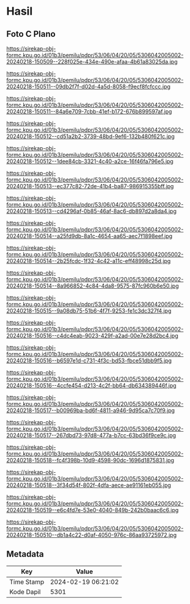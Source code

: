 # Hasil

## Foto C Plano

https://sirekap-obj-formc.kpu.go.id/01b3/pemilu/pdpr/53/06/04/20/05/5306042005002-20240218-150509--228f025e-434e-490e-afaa-4b61a83025da.jpg

https://sirekap-obj-formc.kpu.go.id/01b3/pemilu/pdpr/53/06/04/20/05/5306042005002-20240218-150511--09db2f7f-d02d-4a5d-8058-f9ecf8fcfccc.jpg

https://sirekap-obj-formc.kpu.go.id/01b3/pemilu/pdpr/53/06/04/20/05/5306042005002-20240218-150511--84a6e709-7cbb-41ef-b172-676b899597af.jpg

https://sirekap-obj-formc.kpu.go.id/01b3/pemilu/pdpr/53/06/04/20/05/5306042005002-20240218-150512--cd51a2b2-3739-48bd-9ef6-132b480f621c.jpg

https://sirekap-obj-formc.kpu.go.id/01b3/pemilu/pdpr/53/06/04/20/05/5306042005002-20240218-150512--1dee84cb-3321-4c40-a2ce-16f46fa796e5.jpg

https://sirekap-obj-formc.kpu.go.id/01b3/pemilu/pdpr/53/06/04/20/05/5306042005002-20240218-150513--ec377c82-72de-41b4-ba87-986915355bff.jpg

https://sirekap-obj-formc.kpu.go.id/01b3/pemilu/pdpr/53/06/04/20/05/5306042005002-20240218-150513--cd4296af-0b85-46af-8ac6-db897d2a8da4.jpg

https://sirekap-obj-formc.kpu.go.id/01b3/pemilu/pdpr/53/06/04/20/05/5306042005002-20240218-150514--a25fd9db-8a1c-4654-aa65-aec7f1898eef.jpg

https://sirekap-obj-formc.kpu.go.id/01b3/pemilu/pdpr/53/06/04/20/05/5306042005002-20240218-150514--2b25fcdc-1f32-4c42-a11c-eff48998c25d.jpg

https://sirekap-obj-formc.kpu.go.id/01b3/pemilu/pdpr/53/06/04/20/05/5306042005002-20240218-150514--8a966852-4c84-4da8-9575-87fc960b6e50.jpg

https://sirekap-obj-formc.kpu.go.id/01b3/pemilu/pdpr/53/06/04/20/05/5306042005002-20240218-150515--9a08db75-51b6-4f7f-9253-fe1c3dc327f4.jpg

https://sirekap-obj-formc.kpu.go.id/01b3/pemilu/pdpr/53/06/04/20/05/5306042005002-20240218-150516--c4dc4eab-9023-429f-a2ad-00e7e28d2bc4.jpg

https://sirekap-obj-formc.kpu.go.id/01b3/pemilu/pdpr/53/06/04/20/05/5306042005002-20240218-150516--b6597e1d-c731-4f3c-bd53-fbce51dbb9f5.jpg

https://sirekap-obj-formc.kpu.go.id/01b3/pemilu/pdpr/53/06/04/20/05/5306042005002-20240218-150516--4ccfe454-d213-4c2f-bb64-db634389446f.jpg

https://sirekap-obj-formc.kpu.go.id/01b3/pemilu/pdpr/53/06/04/20/05/5306042005002-20240218-150517--b00969ba-bd6f-4811-a946-9d95ca7c70f9.jpg

https://sirekap-obj-formc.kpu.go.id/01b3/pemilu/pdpr/53/06/04/20/05/5306042005002-20240218-150517--267dbd73-97d8-477a-b7cc-63bd36f9ce9c.jpg

https://sirekap-obj-formc.kpu.go.id/01b3/pemilu/pdpr/53/06/04/20/05/5306042005002-20240218-150518--fc4f398b-10d9-4598-90dc-1696d1875831.jpg

https://sirekap-obj-formc.kpu.go.id/01b3/pemilu/pdpr/53/06/04/20/05/5306042005002-20240218-150518--3f34d54f-802f-4dfa-aece-ae91161eb055.jpg

https://sirekap-obj-formc.kpu.go.id/01b3/pemilu/pdpr/53/06/04/20/05/5306042005002-20240218-150519--e6c4fd7e-53e0-4040-849b-242b0baac6c6.jpg

https://sirekap-obj-formc.kpu.go.id/01b3/pemilu/pdpr/53/06/04/20/05/5306042005002-20240218-150510--db1a4c22-d0af-4050-976c-86aa93725972.jpg


## Metadata

| Key        | Value               |
| ---------- | ------------------- |
| Time Stamp | 2024-02-19 06:21:02 |
| Kode Dapil | 5301                |



